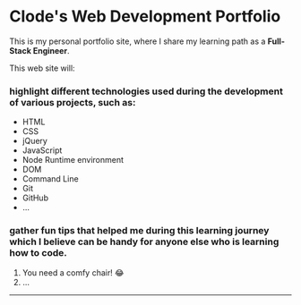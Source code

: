 # Clode's Web Development Portfolio

This is my personal portfolio site, where I share my learning path as a **Full-Stack Engineer**.

This web site will:
### highlight different technologies used during the development of various projects, such as:

+ HTML
+ CSS
+ jQuery
+ JavaScript
+ Node Runtime environment
+ DOM
+ Command Line
+ Git
+ GitHub
+ ...


### gather fun tips that helped me during this learning journey which I believe can be handy for anyone else who is learning how to code.

1. You need a comfy chair! :joy: 
2. ...

--- 